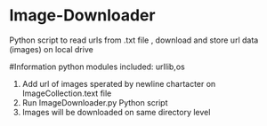 # Image-Downloader
Python script to read urls from .txt file , download and store url data (images) on local drive 


#Information
python modules included: urllib,os

1. Add url of images sperated by newline chartacter on ImageCollection.text file 
2. Run ImageDownloader.py Python script
3. Images will be downloaded on same directory level 

